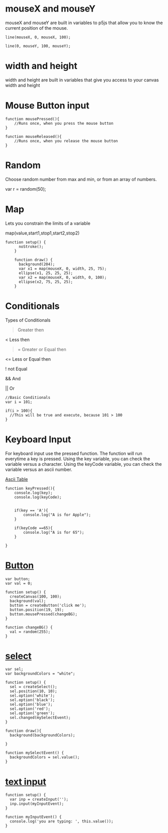 # mouseX and mouseY

mouseX and mouseY are built in variables to p5js that allow you to know the current position of the mouse.

```
line(mouseX, 0, mouseX, 100);

line(0, mouseY, 100, mouseY);
```

# width and height

width and height are built in variables that give you access to your canvas width and height

# Mouse Button input

```
function mousePressed(){
    //Runs once, when you press the mouse button
}

function mouseReleased(){
    //Runs once, when you release the mouse button
}
```

# Random

Choose random number from max and min, or from an array of numbers.

  var r = random(50);


# Map

Lets you constrain the limits of a variable

map(value,start1,stop1,start2,stop2)

```
function setup() {
      noStroke();
    }

    function draw() {
      background(204);
      var x1 = map(mouseX, 0, width, 25, 75);
      ellipse(x1, 25, 25, 25);
      var x2 = map(mouseX, 0, width, 0, 100);
      ellipse(x2, 75, 25, 25);
    }
```
# Conditionals

 Types of Conditionals

> Greater then

< Less then

>= Greater or Equal then

<= Less or Equal then

! not Equal

&& And

|| Or

```
//Basic Conditionals
var i = 101;

if(i > 100){
  //This will be true and execute, because 101 > 100
}
```

# Keyboard Input

For keyboard input use the pressed function. The function will run everytime a key is pressed. Using the key variable, you can check the variable versus a character. Using the keyCode variable, you can check the variable versus an ascii number.

[Ascii Table](http://www.asciitable.com/)

```
function keyPressed(){
    console.log(key);
    console.log(keyCode);


    if(key == 'A'){
        console.log("A is for Apple");
    }

    if(keyCode ==65){
        console.log("A is for 65");
    }

}
```


# [Button](https://p5js.org/reference/#/p5/createButton)

```
var button;
var val = 0;

function setup() {
  createCanvas(100, 100);
  background(val);
  button = createButton('click me');
  button.position(19, 19);
  button.mousePressed(changeBG);
}

function changeBG() {
  val = random(255);
}
```

# [select](https://p5js.org/reference/#/p5/createSelect)

```
var sel;
var backgroundColors = "white";

function setup() {
  sel = createSelect();
  sel.position(10, 10);
  sel.option('white');
  sel.option('black');
  sel.option('blue');
  sel.option('red');
  sel.option('green');
  sel.changed(mySelectEvent);
}

function draw(){
  background(backgroundColors);

}

function mySelectEvent() {
  backgroundColors = sel.value();
}

```
# [text input](https://p5js.org/reference/#/p5/createInput)

```
function setup() {
  var inp = createInput('');
  inp.input(myInputEvent);
}

function myInputEvent() {
  console.log('you are typing: ', this.value());
}

```
